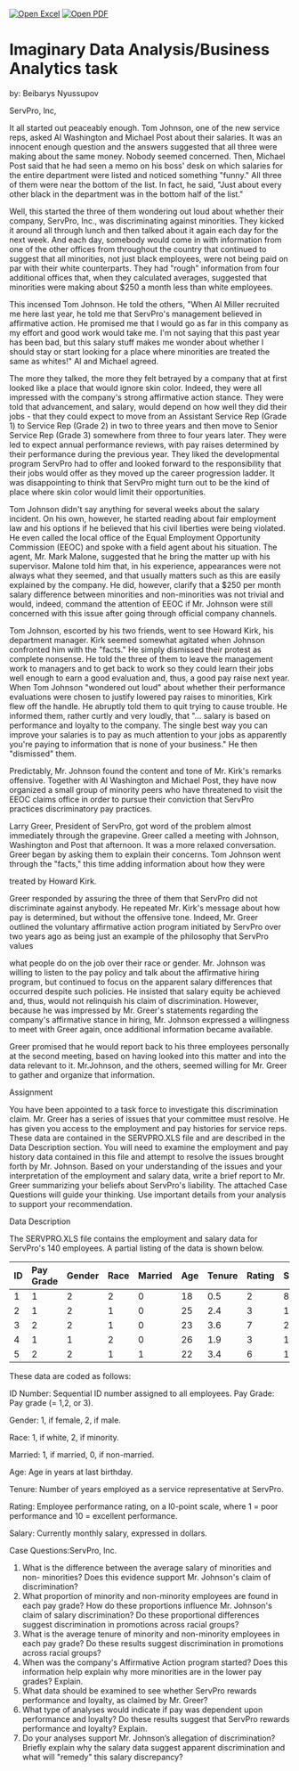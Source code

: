 [![Open Excel](https://img.shields.io/badge/Open-Excel-green?logo=microsoft-excel&style=for-the-badge)](https://github.com/Ender17133/ServPro_case/blob/main/ServPro.xlsx)
[![Open PDF](https://img.shields.io/badge/Open-PDF-red?logo=adobe-acrobat-reader&style=for-the-badge)](https://github.com/Ender17133/ServPro_case/blob/main/SevPro.pdf)

# Imaginary Data Analysis/Business Analytics task 

by: Beibarys Nyussupov 

 ServPro, lnc, 

It all started out peaceably enough. Tom Johnson, one of the new service reps, asked AI Washington and Michael Post about their salaries. It was an innocent enough question and the answers suggested that all three were making about the same money. Nobody seemed concerned. Then, Michael Post said that he had seen a memo on his boss' desk on which salaries for the entire department were listed and noticed something "funny." All three of them were near the bottom of the list. In fact, he said, "Just about every other black in the department was in the bottom half of the list." 

Well, this started the three of them wondering out loud about whether their company, ServPro, Inc., was discriminating against minorities. They kicked it around all through lunch and then talked about it again each day for the next week. And each day, somebody would come in with information from one of the other offices from throughout the country that continued to suggest that all minorities, not just black employees, were not being paid on par with their white counterparts. They had "rough" information from four additional offices that, when they calculated averages, suggested that minorities were making about $250 a month less than white employees.  

This incensed Tom Johnson. He told the others, "When Al Miller recruited me here last year, he told me that ServPro's management believed in affirmative action. He promised me that I would go as far in this company as my effort and good work would take me. I'm not saying that this past year has been bad, but this salary stuff makes me wonder about whether I should stay or start looking for a place where minorities are treated the same as whites!" Al and Michael agreed. 

The more they talked, the more they felt betrayed by a company that at first looked like a place that would ignore skin color. Indeed, they were all  impressed with the company's strong affirmative action stance. They were told that advancement, and salary, would depend on how well they did their jobs - that they could expect to move from an Assistant Service Rep (Grade 1) to Service Rep (Grade 2) in two to three years and then move to Senior Service Rep (Grade 3) somewhere from three to four years later. They were led to expect annual performance reviews, with pay raises determined by their performance during the previous year. They liked the developmental program ServPro had to offer and looked forward to the responsibility that their jobs would offer as they moved up the career progression ladder. It was disappointing to think that ServPro might turn out to be the kind of place where skin color would limit their opportunities. 

Tom Johnson didn't say anything for several weeks about the salary incident. On his own, however, he started reading about fair employment law and his options if he believed that his civil liberties were being violated. He even called the local office of the Equal Employment Opportunity Commission (EEOC) and spoke with a field agent about his situation. The agent, Mr. Mark Malone, suggested that he bring the matter up with his supervisor. Malone told him that, in his experience, appearances were not always what they seemed, and that usually matters such as this are easily explained by the company. He did, however, clarify that a $250 per month salary difference between minorities and non-minorities was not trivial and would, indeed, command the attention of EEOC if Mr. Johnson were still concerned with this issue after going through official company channels.  

Tom Johnson, escorted by his two friends, went to see Howard Kirk, his department manager. Kirk seemed somewhat agitated when Johnson confronted him with the "facts." He simply dismissed their protest as complete nonsense. He told the three of them to leave the management work to managers and to get back to work so they could learn their jobs well enough to earn a good evaluation and, thus, a good pay raise next year. When Tom Johnson "wondered out loud" about whether their performance evaluations were chosen to justify lowered pay raises to minorities, Kirk flew off the handle. He abruptly told them to quit trying to cause trouble. He informed them, rather curtly and very loudly, that "... salary is based on performance and loyalty to the company. The single best way you can improve your salaries is to pay as much attention to your jobs as apparently you're paying to information that is none of your business." He then "dismissed" them. 

Predictably, Mr. Johnson found the content and tone of Mr. Kirk's remarks offensive. Together with Al Washington and Michael Post, they have now organized a small group of minority peers who have threatened to visit the EEOC claims office in order to pursue their conviction that ServPro practices discriminatory pay practices. 

Larry Greer, President of ServPro, got word of the problem almost immediately through the grapevine. Greer called a meeting with Johnson, Washington and Post that afternoon. It was a more relaxed conversation. Greer began by asking them to explain their concerns. Tom Johnson went through the "facts," this time adding information about how they were 

treated by Howard Kirk.  

Greer responded by assuring the three of them that ServPro did not discriminate against anybody. He repeated Mr. Kirk's message about how pay is determined, but without the offensive tone. Indeed, Mr. Greer outlined the voluntary affirmative action program initiated by ServPro over two years ago as being just an example of the philosophy that ServPro values 

what people do on the job over their race or gender. Mr. Johnson was willing to listen to the pay policy and talk about the affîrmative hiring program, but continued to focus on the apparent salary differences that occurred despite such policies. He insisted that salary equity be achieved and, thus, would not relinquish his claim of discrimination. However, because he was impressed by Mr. Greer's statements regarding the company's affirmative stance in hiring, Mr. Johnson expressed a willingness to meet with Greer again, once additional information became available.  

Greer promised that he would report back to his three employees personally at the second meeting, based on having looked into this matter and into the data relevant to it. Mr.Johnson, and the others, seemed willing for Mr. Greer to gather and organize that information. 

Assignment 

You have been appointed to a task force to investigate this discrimination claim. Mr. Greer has a series of issues that your committee must resolve. He has given you access to the employment and pay histories for service reps. These data are contained in the SERVPRO.XLS file and are described in the Data Description section. You will need to examine the employment and pay history data contained in this file and attempt to resolve the issues brought forth by Mr. Johnson. Based on your understanding of the issues and your interpretation of the employment and salary data, write a brief report to Mr. Greer summarizing your beliefs about ServPro's liability. The attached Case Questions will guide your thinking. Use important details from your analysis to support your recommendation. 

Data Description 

The SERVPRO.XLS file contains the employment and salary data for ServPro's 140 employees. A partial listing of the data is shown below. 



|ID |Pay Grade |Gender |Race|Married|Age |Tenure|Rating |Salary |
| - | :- | - | - | - | - | - | - | - |
|1  |1  |2  |2  |0  |18  |0\.5  |2  |890 |
|2  |1  |2  |1  |0  |25  |2\.4  |3 |1360 |
|3  |2  |2  |1  |0  |23  |3\.6  |7  |2070 |
|4  |1  |1 |2  |0  |26  |1\.9  |3  |1190 |
|5  |2  |2  |1  |1  |22  |3\.4  |6  |1290 |

These data are coded as follows: 

ID Number: Sequential ID number assigned to all employees. Pay Grade: Pay grade (= 1,2, or 3). 

Gender: 1, if female, 2, if male. 

Race: 1, if white, 2, if minority. 

Married: 1, if married, 0, if non-married. 

Age: Age in years at last birthday. 

Tenure: Number of years employed as a service representative at ServPro. 

Rating: Employee performance rating, on a l0-point scale, where 1 = poor performance and 10 = excellent performance. 

Salary: Currently monthly salary, expressed in dollars. 

Case Questions:ServPro, Inc. 

1. What is the difference between the average salary of minorities and non- minorities? Does this evidence support Mr. Johnson's claim of discrimination? 
1. What proportion of minority and non-minority employees are found in each pay grade? How do these proportions influence Mr. Johnson's claim of salary discrimination? Do these proportional differences suggest discrimination in promotions across racial groups? 
1. What is the average tenure of minority and non-minority employees in each pay grade? Do these results suggest discrimination in promotions across racial groups? 
1. When was the company's Affirmative Action program started? Does this information help explain why more minorities are in the lower pay grades? Explain. 
1. What data should be examined to see whether ServPro rewards performance and loyalty, as claimed by Mr. Greer?  
1. What type of analyses would indicate if pay was dependent upon performance and loyalty? Do these results suggest that ServPro rewards performance and loyalty? Explain. 
1. Do your analyses support Mr. Johnson’s allegation of discrimination? Briefly explain why the salary data suggest apparent discrimination and what will "remedy" this salary discrepancy? 
